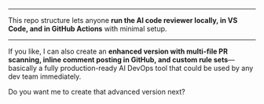 
---

This repo structure lets anyone **run the AI code reviewer locally, in VS Code, and in GitHub Actions** with minimal setup.  

---

If you like, I can also create an **enhanced version with multi-file PR scanning, inline comment posting in GitHub, and custom rule sets**—basically a fully production-ready AI DevOps tool that could be used by any dev team immediately.  

Do you want me to create that advanced version next?
